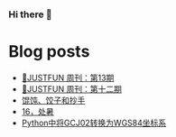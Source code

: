 ### Hi there 👋

<!--
**rebron1900/rebron1900** is a ✨ _special_ ✨ repository because its `README.md` (this file) appears on your GitHub profile.

Here are some ideas to get you started:

- 🔭 I’m currently working on ...
- 🌱 I’m currently learning ...
- 👯 I’m looking to collaborate on ...
- 🤔 I’m looking for help with ...
- 💬 Ask me about ...
- 📫 How to reach me: ...
- 😄 Pronouns: ...
- ⚡ Fun fact: ...
-->



# Blog posts
<!-- BLOG-POST-LIST:START -->
- [🤣JUSTFUN 周刊：第13期](https://1900.live/justfun-zhou-kan-di-13qi/)
- [🤣JUSTFUN 周刊：第十二期](https://1900.live/justfun-zhou-kan-di-shi-er-qi/)
- [馄饨、饺子和抄手](https://1900.live/hun-tun-jiao-zi-he-chao-shou/)
- [16，处暑](https://1900.live/16-chu-shu/)
- [Python中将GCJ02转换为WGS84坐标系](https://1900.live/pythonzhong-jiang-gcj02zhuan-huan-wei-wgs84zuo-biao-xi/)
<!-- BLOG-POST-LIST:END -->
